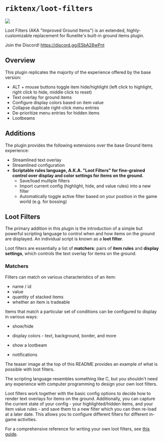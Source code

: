 # `riktenx/loot-filters`

![](https://github.com/riktenx/loot-filters/blob/main/readme-images/header_new.png)

Loot Filters (AKA "Improved Ground Items") is an extended, highly-customizable replacement for Runelite's built-in
ground items plugin.

Join the Discord! https://discord.gg/ESbA28wPnt

## Overview

This plugin replicates the majority of the experience offered by the base version:
* ALT + mouse buttons toggle item hide/highlight (left click to highlight, right click to hide, middle click to reset)
* Text overlay for ground items
* Configure display colors based on item value
* Collapse duplicate right-click menu entries
* De-prioritize menu entries for hidden items
* Lootbeams

## Additions

The plugin provides the following extensions over the base Ground Items experience:
* Streamlined text overlay
* Streamlined configuration
* **Scriptable rules language, A.K.A. "Loot Filters" for fine-grained control over display and color settings for items
  on the ground.**
  * Save/load multiple filters
  * Import current config (highlight, hide, and value rules) into a new filter
  * Automatically toggle active filter based on your position in the game world (e.g. for bossing)

## Loot Filters

The primary addition in this plugin is the introduction of a simple but powerful scripting language to control when and
how items on the ground are displayed. An individual script is known as a **loot filter**.

Loot filters are essentially a list of **matchers**: pairs of **item rules** and **display settings**, which controls the
text overlay for items on the ground.

### Matchers

Filters can match on various characteristics of an item:
* name / id
* value
* quantity of stacked items
* whether an item is tradeable

Items that match a particular set of conditions can be configured to display in various ways:
* show/hide
* display colors - text, background, border, and more

* show a lootbeam
* notifications

The teaser image at the top of this README provides an example of what is possible with loot filters.

The scripting language resembles something like C, but you shouldn't need any experience with computer programming to
design your own loot filters.

Loot filters work together with the basic config options to decide how to render text overlays for items on the ground.
Additionally, you can capture the current state of your config - your highlighted/hidden items, and your item value
rules - and save them to a new filter which you can then re-load at a later date. This allows you to configure different
filters for different in-game activities.

For a comprehensive reference for writing your own loot filters, see [this guide](https://github.com/riktenx/loot-filters/blob/main/guides/loot-filters.md).
